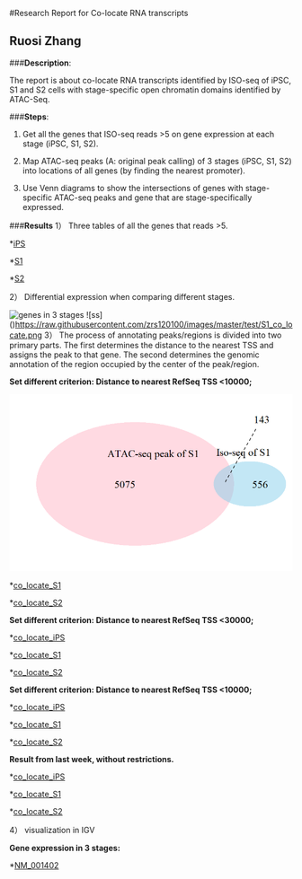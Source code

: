 #Research Report for Co-locate RNA transcripts 

## Ruosi Zhang

###**Description**: 

The report is about co-locate RNA transcripts identified by ISO-seq of iPSC, S1 and S2 cells with stage-specific open chromatin domains identified by ATAC-Seq.

###**Steps**:

1) Get all the genes that ISO-seq reads >5 on gene expression at each stage (iPSC, S1, S2).

2) Map ATAC-seq peaks (A: original peak calling) of 3 stages (iPSC, S1, S2) into locations of all genes (by finding the nearest promoter).

3) Use Venn diagrams to show the intersections of genes with stage-specific ATAC-seq peaks and gene that are stage-specifically expressed.  

###**Results**
1） Three tables of all the genes that reads >5.

*[iPS](https://github.com/WPI-Wulab/ISO_seq/blob/master/Studies/Gene%20annotation/iPS_anno_1.csv)

*[S1](https://github.com/WPI-Wulab/ISO_seq/blob/master/Studies/Gene%20annotation/S1_anno.csv)

*[S2](https://github.com/WPI-Wulab/ISO_seq/blob/master/Studies/Gene%20annotation/S2_anno.csv)

2） Differential expression when comparing different stages. 

![genes in 3 stages](https://raw.githubusercontent.com/WPI-Wulab/ISO_seq/master/Studies/co_locate_images/vene_gene_3stage.jpeg?token=AgAV6mqnowlCOTpmSQ7HZep1XGREfQlXks5ai5h4wA%3D%3D)
![ss] ()https://raw.githubusercontent.com/zrs120100/images/master/test/S1_co_locate.png
3） The process of annotating peaks/regions is divided into two primary parts.  The first determines the distance to the nearest TSS and assigns the peak to that gene. 
 The second determines the genomic annotation of the region occupied by the center of the peak/region.

**Set different criterion: Distance to nearest RefSeq TSS <10000;**

![co_locate_iPS](http://raw.githubusercontent.com/zrs120100/images/master/test/S1_co_locate.png)

*[co_locate_S1](https://github.com/WPI-Wulab/ISO_seq/blob/master/Studies/co_locate_images/S1_co_locate_10000.png)

*[co_locate_S2](https://github.com/WPI-Wulab/ISO_seq/blob/master/Studies/co_locate_images/S2_co_locate_10000.png)

**Set different criterion: Distance to nearest RefSeq TSS <30000;**

*[co_locate_iPS](https://github.com/WPI-Wulab/ISO_seq/blob/master/Studies/co_locate_images/iPS_co_locate_30000.png)

*[co_locate_S1](https://github.com/WPI-Wulab/ISO_seq/blob/master/Studies/co_locate_images/S1_co_locate_30000.png)

*[co_locate_S2](https://github.com/WPI-Wulab/ISO_seq/blob/master/Studies/co_locate_images/S2_co_locate_30000.png)

**Set different criterion: Distance to nearest RefSeq TSS <10000;**

*[co_locate_iPS](https://github.com/WPI-Wulab/ISO_seq/blob/master/Studies/co_locate_images/iPS_co_locate_50000.png)

*[co_locate_S1](https://github.com/WPI-Wulab/ISO_seq/blob/master/Studies/co_locate_images/S1_co_locate_50000.png)

*[co_locate_S2](https://github.com/WPI-Wulab/ISO_seq/blob/master/Studies/co_locate_images/S2_co_locate_50000.png)

**Result from last week, without restrictions.**

*[co_locate_iPS](https://github.com/WPI-Wulab/ISO_seq/blob/master/Studies/co_locate_images/iPS_co_locate.png)

*[co_locate_S1](https://github.com/WPI-Wulab/ISO_seq/blob/master/Studies/co_locate_images/S1_co_locate.png)

*[co_locate_S2](https://github.com/WPI-Wulab/ISO_seq/blob/master/Studies/co_locate_images/S2_co_locate.png)

4） visualization in IGV

**Gene expression in 3 stages:**

*[NM_001402](https://github.com/WPI-Wulab/ISO_seq/blob/master/Studies/co_locate_images/igv_NM_001402.png)





